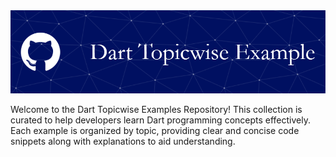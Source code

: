 <img src="github-header-image (5).png">



Welcome to the Dart Topicwise Examples Repository! This collection is curated to help developers learn Dart programming concepts effectively. Each example is organized by topic, providing clear and concise code snippets along with explanations to aid understanding.
